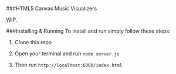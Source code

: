 ###HTML5 Canvas Music Visualizers

WIP.

###Installing & Running
To install and run simply follow these steps:

1)  Clone this repo

2)  Open your terminal and run `node server.js`

3)  Then run `http://localhost:6060/index.html`

